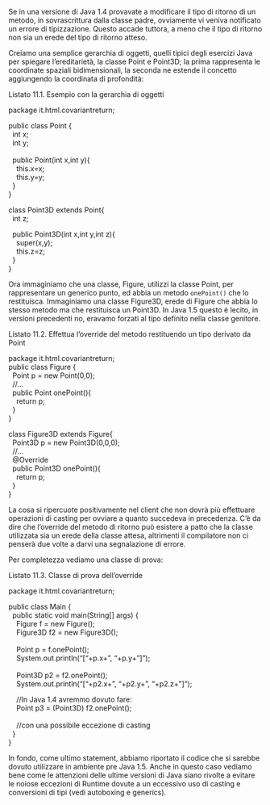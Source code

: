 Se in una versione di Java 1.4 provavate a modificare il tipo di ritorno di un metodo, in sovrascrittura dalla classe padre, ovviamente vi veniva notificato un errore di tipizzazione. Questo accade tuttora, a meno che il tipo di ritorno non sia un erede del tipo di ritorno atteso.

Creiamo una semplice gerarchia di oggetti, quelli tipici degli esercizi Java per spiegare l’ereditarietà, la classe Point e Point3D; la prima rappresenta le coordinate spaziali bidimensionali, la seconda ne estende il concetto aggiungendo la coordinata di profondità:

Listato 11.1. Esempio con la gerarchia di oggetti

package it.html.covariantreturn;

public class Point {  
  int x;  
  int y;  
    
  public Point(int x,int y){  
    this.x=x;  
    this.y=y;  
  }  
}

class Point3D extends Point{  
  int z;

  public Point3D(int x,int y,int z){  
    super(x,y);  
    this.z=z;  
  }  
}

Ora immaginiamo che una classe, Figure, utilizzi la classe Point, per rappresentare un generico punto, ed abbia un metodo `onePoint()` che lo restituisca. Immaginiamo una classe Figure3D, erede di Figure che abbia lo stesso metodo ma che restituisca un Point3D. In Java 1.5 questo è lecito, in versioni precedenti no, eravamo forzati al tipo definito nella classe genitore.

Listato 11.2. Effettua l’override del metodo restituendo un tipo derivato da Point

package it.html.covariantreturn;  
public class Figure {  
  Point p = new Point(0,0);  
  //…  
  public Point onePoint(){  
    return p;  
  }  
}

class Figure3D extends Figure{  
  Point3D p = new Point3D(0,0,0);  
  //…  
  @Override  
  public Point3D onePoint(){  
    return p;  
  }  
}

La cosa si ripercuote positivamente nel client che non dovrà più effettuare operazioni di casting per ovviare a quanto succedeva in precedenza. C’è da dire che l’override del metodo di ritorno può esistere a patto che la classe utilizzata sia un erede della classe attesa, altrimenti il compilatore non ci penserà due volte a darvi una segnalazione di errore.

Per completezza vediamo una classe di prova:

Listato 11.3. Classe di prova dell’override

package it.html.covariantreturn;

public class Main {  
  public static void main(String[] args) {  
    Figure f = new Figure();  
    Figure3D f2 = new Figure3D();  
      
    Point p = f.onePoint();  
    System.out.println(“[“+p.x+”, “+p.y+”]”);  
      
    Point3D p2 = f2.onePoint();  
    System.out.println(“[“+p2.x+”, “+p2.y+”, “+p2.z+”]”);

    //In Java 1.4 avremmo dovuto fare:  
    Point p3 = (Point3D) f2.onePoint();  
      
    //con una possibile eccezione di casting  
  }  
}

In fondo, come ultimo statement, abbiamo riportato il codice che si sarebbe dovuto utilizzare in ambiente pre Java 1.5. Anche in questo caso vediamo bene come le attenzioni delle ultime versioni di Java siano rivolte a evitare le noiose eccezioni di Runtime dovute a un eccessivo uso di casting e conversioni di tipi (vedi autoboxing e generics).